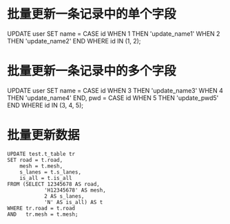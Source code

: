 # 批量更新一条记录中的单个字段
UPDATE user
    SET name = CASE id
        WHEN 1 THEN 'update_name1'
        WHEN 2 THEN 'update_name2'
    END
WHERE id IN (1, 2);

# 批量更新一条记录中的多个字段
UPDATE user
    SET name = CASE id
        WHEN 3 THEN 'update_name3'
        WHEN 4 THEN 'update_name4'
    END,
    pwd = CASE id
        WHEN 5 THEN 'update_pwd5'
    END
WHERE id IN (3, 4, 5);

# 批量更新数据

    UPDATE test.t_table tr
    SET road = t.road,
        mesh = t.mesh,
        s_lanes = t.s_lanes,
        is_all = t.is_all
    FROM (SELECT 12345678 AS road,
                'H12345678' AS mesh,
                2 AS s_lanes,
                'N' AS is_all) AS t
    WHERE tr.road = t.road
    AND   tr.mesh = t.mesh;